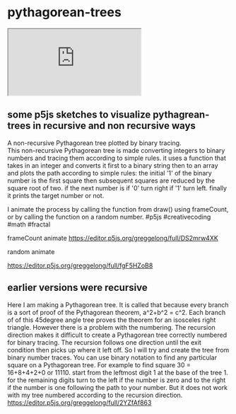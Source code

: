 # pythagorean-trees

<iframe src="https://editor.p5js.org/greggelong/embed/DS2mrw4XK"> </iframe>

## some p5js sketches to visualize pythagrean-trees in recursive and non recursive ways
A non-recursive Pythagorean tree plotted by binary tracing.  
This non-recursive Pythagorean tree is made converting integers to binary numbers and tracing them according to simple rules. it uses a function that  takes in an integer and  converts it first to a binary string then to an array and plots the path according to simple rules:
the initial '1' of the binary number is the first square then subsequent squares are reduced by  the square root of two. if the next number is if '0' turn right if '1' turn left. finally it prints the target number or not.

I animate the process by calling the function from draw() using frameCount, or by calling the function on a random number.
#p5js #creativecoding #math #fractal



frameCount animate
https://editor.p5js.org/greggelong/full/DS2mrw4XK

random animate

https://editor.p5js.org/greggelong/full/fgF5HZoB8


## earlier versions were recursive
Here I am making a Pythagorean tree.  It is called that because every branch is a sort of proof of the Pythagorean theorem, a^2+b^2 = c^2.  Each branch of of this 45degree angle tree proves the theorem  for an isosceles right triangle. However there is a problem with the numbering. 
   The recursion direction makes it difficult to create a Pythagorean tree correctly numbered for binary tracing. The recursion follows one direction until the exit condition then picks up where it left off.  So I will try and create the tree from binary number traces.   You can use binary notation to find any particular square on a Pythagorean tree.  For example to find square 30 = 16+8+4+2+0 or 11110. start from the leftmost digit 1 at the base of the tree 1. for the remaining digits turn to the left if the number is zero and to the right if the number is one following the path to your number. But it does not work with my tree numbered according to the recursion direction.
   https://editor.p5js.org/greggelong/full/2YZfAf863
